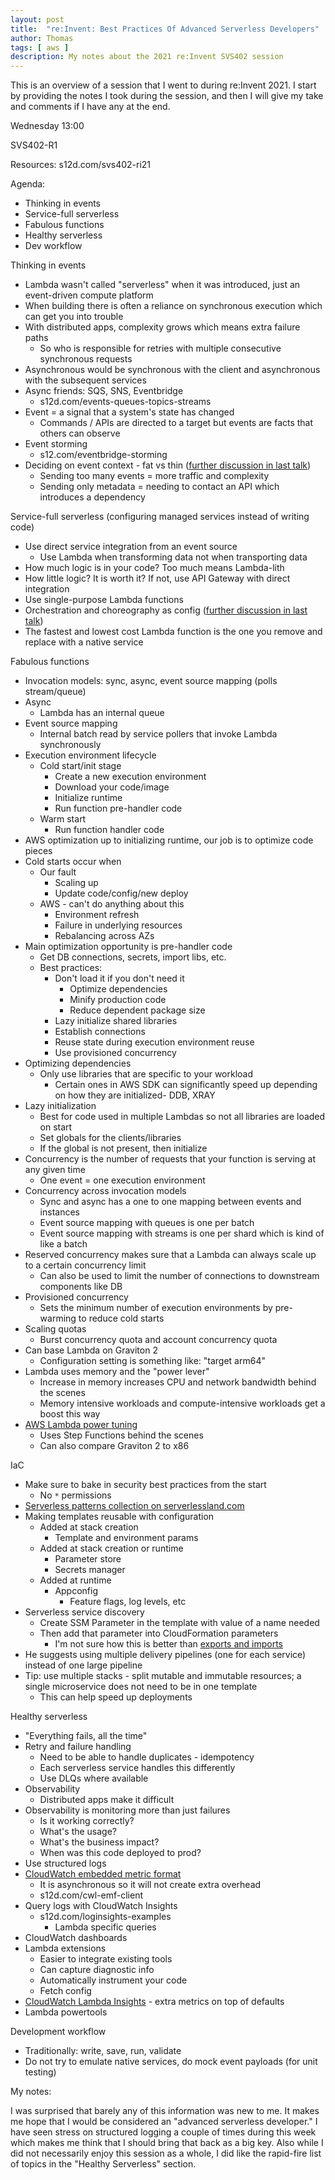 ```yaml
---
layout: post
title:  "re:Invent: Best Practices Of Advanced Serverless Developers"
author: Thomas
tags: [ aws ]
description: My notes about the 2021 re:Invent SVS402 session
---
```


This is an overview of a session that I went to during re:Invent 2021. I start by providing the notes I took during the session, and then I will give my take and comments if I have any at the end.

Wednesday 13:00

SVS402-R1

Resources: s12d.com/svs402-ri21

Agenda:
- Thinking in events
- Service-full serverless
- Fabulous functions
- Healthy serverless
- Dev workflow

Thinking in events
- Lambda wasn't called "serverless" when it was introduced, just an event-driven compute platform
- When building there is often a reliance on synchronous execution which can get you into trouble
- With distributed apps, complexity grows which means extra failure paths
  - So who is responsible for retries with multiple consecutive synchronous requests
- Asynchronous would be synchronous with the client and asynchronous with the subsequent services
- Async friends: SQS, SNS, Eventbridge
  - s12d.com/events-queues-topics-streams
- Event = a signal that a system's state has changed
  - Commands / APIs are directed to a target but events are facts that others can observe
- Event storming
  - s12.com/eventbridge-storming
- Deciding on event context - fat vs thin ([further discussion in last talk](/blog/reinvent-building-next-gen-applications-with-event-driven-architectures))
  - Sending too many events = more traffic and complexity
  - Sending only metadata = needing to contact an API which introduces a dependency

Service-full serverless (configuring managed services instead of writing code)
- Use direct service integration from an event source
  - Use Lambda when transforming data not when transporting data
- How much logic is in your code? Too much means Lambda-lith
- How little logic? It is worth it? If not, use API Gateway with direct integration
- Use single-purpose Lambda functions
- Orchestration and choreography as config ([further discussion in last talk](/blog/reinvent-building-next-gen-applications-with-event-driven-architectures))
- The fastest and lowest cost Lambda function is the one you remove and replace with a native service

Fabulous functions
- Invocation models: sync, async, event source mapping (polls stream/queue)
- Async
  - Lambda has an internal queue
- Event source mapping
  - Internal batch read by service pollers that invoke Lambda synchronously
- Execution environment lifecycle
  - Cold start/init stage
    - Create a new execution environment
    - Download your code/image
    - Initialize runtime
    - Run function pre-handler code
  - Warm start
    - Run function handler code
- AWS optimization up to initializing runtime, our job is to optimize code pieces
- Cold starts occur when
  - Our fault
    - Scaling up
    - Update code/config/new deploy
  - AWS - can't do anything about this
    - Environment refresh
    - Failure in underlying resources
    - Rebalancing across AZs
- Main optimization opportunity is pre-handler code
  - Get DB connections, secrets, import libs, etc.
  - Best practices:
    - Don't load it if you don't need it
      - Optimize dependencies
      - Minify production code
      - Reduce dependent package size
    - Lazy initialize shared libraries
    - Establish connections
    - Reuse state during execution environment reuse
    - Use provisioned concurrency
- Optimizing dependencies
  - Only use libraries that are specific to your workload
    - Certain ones in AWS SDK can significantly speed up depending on how they are initialized- DDB, XRAY
- Lazy initialization
  - Best for code used in multiple Lambdas so not all libraries are loaded on start
  - Set globals for the clients/libraries
  - If the global is not present, then initialize
- Concurrency is the number of requests that your function is serving at any given time
  - One event = one execution environment
- Concurrency across invocation models
  - Sync and async has a one to one mapping between events and instances
  - Event source mapping with queues is one per batch
  - Event source mapping with streams is one per shard which is kind of like a batch
- Reserved concurrency makes sure that a Lambda can always scale up to a certain concurrency limit
  - Can also be used to limit the number of connections to downstream components like DB
- Provisioned concurrency
  - Sets the minimum number of execution environments by pre-warming to reduce cold starts
- Scaling quotas
  - Burst concurrency quota and account concurrency quota
- Can base Lambda on Graviton 2
  - Configuration setting is something like: "target arm64"
- Lambda uses memory and the "power lever"
  - Increase in memory increases CPU and network bandwidth behind the scenes
  - Memory intensive workloads and compute-intensive workloads get a boost this way
- [AWS Lambda power tuning](https://github.com/alexcasalboni/aws-Lambda-power-tuning)
  - Uses Step Functions behind the scenes
  - Can also compare Graviton 2 to x86

IaC
- Make sure to bake in security best practices from the start
  - No `*` permissions
- [Serverless patterns collection on serverlessland.com](https://serverlessland.com/patterns)
- Making templates reusable with configuration
  - Added at stack creation
    - Template and environment params
  - Added at stack creation or runtime
    - Parameter store
    - Secrets manager
  - Added at runtime
    - Appconfig
      - Feature flags, log levels, etc
- Serverless service discovery
  - Create SSM Parameter in the template with value of a name needed
  - Then add that parameter into CloudFormation parameters
    - I'm not sure how this is better than [exports and imports](/blog/cloudformation-exports-and-imports)
- He suggests using multiple delivery pipelines (one for each service) instead of one large pipeline
- Tip: use multiple stacks - split mutable and immutable resources; a single microservice does not need to be in one template
  - This can help speed up deployments

Healthy serverless
- "Everything fails, all the time"
- Retry and failure handling
  - Need to be able to handle duplicates - idempotency
  - Each serverless service handles this differently
  - Use DLQs where available
- Observability
  - Distributed apps make it difficult
- Observability is monitoring more than just failures
  - Is it working correctly?
  - What's the usage?
  - What's the business impact?
  - When was this code deployed to prod?
- Use structured logs
- [CloudWatch embedded metric format](https://docs.aws.amazon.com/AmazonCloudWatch/latest/monitoring/CloudWatch_Embedded_Metric_Format_Specification.html)
  - It is asynchronous so it will not create extra overhead
  - s12d.com/cwl-emf-client
- Query logs with CloudWatch Insights
  - s12d.com/loginsights-examples
    - Lambda specific queries
- CloudWatch dashboards
- Lambda extensions
  - Easier to integrate existing tools
  - Can capture diagnostic info
  - Automatically instrument your code
  - Fetch config
- [CloudWatch Lambda Insights](https://docs.aws.amazon.com/AmazonCloudWatch/latest/monitoring/Lambda-Insights-Getting-Started.html) - extra metrics on top of defaults
- Lambda powertools

Development workflow
- Traditionally: write, save, run, validate
- Do not try to emulate native services, do mock event payloads (for unit testing)

My notes:

I was surprised that barely any of this information was new to me. It makes me hope that I would be considered an "advanced serverless developer." I have seen stress on structured logging a couple of times during this week which makes me think that I should bring that back as a big key. Also while I did not necessarily enjoy this session as a whole, I did like the rapid-fire list of topics in the "Healthy Serverless" section.

